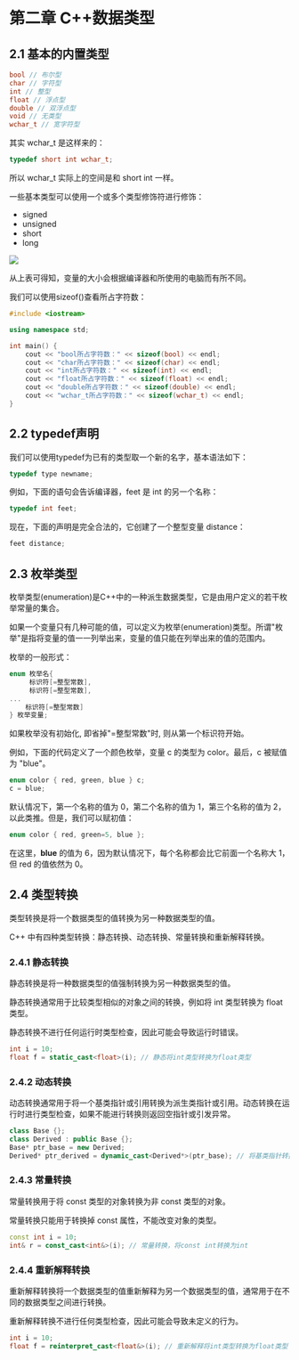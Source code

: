 # 第二章 C++数据类型

## 2.1 基本的内置类型

```cpp
bool // 布尔型
char // 字符型
int // 整型
float // 浮点型
double // 双浮点型
void // 无类型
wchar_t // 宽字符型
```

其实 wchar_t 是这样来的：

```cpp
typedef short int wchar_t;
```

所以 wchar_t 实际上的空间是和 short int 一样。

一些基本类型可以使用一个或多个类型修饰符进行修饰：

- signed
- unsigned
- short
- long

![](https://www.runoob.com/wp-content/uploads/2014/09/32-64.jpg)

从上表可得知，变量的大小会根据编译器和所使用的电脑而有所不同。

我们可以使用sizeof()查看所占字符数：

```cpp
#include <iostream>

using namespace std;

int main() {
    cout << "bool所占字符数：" << sizeof(bool) << endl;
    cout << "char所占字符数：" << sizeof(char) << endl;
    cout << "int所占字符数：" << sizeof(int) << endl;
    cout << "float所占字符数：" << sizeof(float) << endl;
    cout << "double所占字符数：" << sizeof(double) << endl;
    cout << "wchar_t所占字符数：" << sizeof(wchar_t) << endl;
}

```

## 2.2 typedef声明

我们可以使用typedef为已有的类型取一个新的名字，基本语法如下：

```cpp
typedef type newname; 
```

例如，下面的语句会告诉编译器，feet 是 int 的另一个名称：

```cpp
typedef int feet;
```

现在，下面的声明是完全合法的，它创建了一个整型变量 distance：

```cpp
feet distance;
```

## 2.3 枚举类型

枚举类型(enumeration)是C++中的一种派生数据类型，它是由用户定义的若干枚举常量的集合。

如果一个变量只有几种可能的值，可以定义为枚举(enumeration)类型。所谓"枚举"是指将变量的值一一列举出来，变量的值只能在列举出来的值的范围内。

枚举的一般形式：

```cpp
enum 枚举名{ 
     标识符[=整型常数], 
     标识符[=整型常数], 
... 
    标识符[=整型常数]
} 枚举变量;
```

如果枚举没有初始化, 即省掉"=整型常数"时, 则从第一个标识符开始。

例如，下面的代码定义了一个颜色枚举，变量 c 的类型为 color。最后，c 被赋值为 "blue"。

```cpp
enum color { red, green, blue } c;
c = blue;
```

默认情况下，第一个名称的值为 0，第二个名称的值为 1，第三个名称的值为 2，以此类推。但是，我们可以赋初值：

```cpp
enum color { red, green=5, blue };
```

在这里，**blue** 的值为 6，因为默认情况下，每个名称都会比它前面一个名称大 1，但 red 的值依然为 0。

## 2.4 类型转换

类型转换是将一个数据类型的值转换为另一种数据类型的值。

C++ 中有四种类型转换：静态转换、动态转换、常量转换和重新解释转换。

### 2.4.1 静态转换

静态转换是将一种数据类型的值强制转换为另一种数据类型的值。

静态转换通常用于比较类型相似的对象之间的转换，例如将 int 类型转换为 float 类型。

静态转换不进行任何运行时类型检查，因此可能会导致运行时错误。

```cpp
int i = 10;
float f = static_cast<float>(i); // 静态将int类型转换为float类型
```

### 2.4.2 动态转换

动态转换通常用于将一个基类指针或引用转换为派生类指针或引用。动态转换在运行时进行类型检查，如果不能进行转换则返回空指针或引发异常。

```cpp
class Base {};
class Derived : public Base {};
Base* ptr_base = new Derived;
Derived* ptr_derived = dynamic_cast<Derived*>(ptr_base); // 将基类指针转换为派生类指针
```

### 2.4.3 常量转换

常量转换用于将 const 类型的对象转换为非 const 类型的对象。

常量转换只能用于转换掉 const 属性，不能改变对象的类型。

```cpp
const int i = 10;
int& r = const_cast<int&>(i); // 常量转换，将const int转换为int
```

### 2.4.4 重新解释转换

重新解释转换将一个数据类型的值重新解释为另一个数据类型的值，通常用于在不同的数据类型之间进行转换。

重新解释转换不进行任何类型检查，因此可能会导致未定义的行为。

```cpp
int i = 10;
float f = reinterpret_cast<float&>(i); // 重新解释将int类型转换为float类型
```


